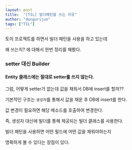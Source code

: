 ```yaml
---
layout: post
title:  "[TIL] 빌더패턴을 쓰는 이유"
author: "dongurijun"
tags: ["TIL"]
---
```


토이 프로젝트를 하면서 빌더 패턴을 사용을 하고 있는데

왜 쓰는지? 에 대해서 한번 정리를 해봤다.

### setter 대신 Builder

#### Entity 클래스에는 절대로 setter를 쓰지 않는다.

그럼, 어떻게 setter가 없는데 값을 채워서 DB에 insert를 할까??

기본적인 구조는 `생성자`를 통해서 값을 채운 후 DB에 insert를 한다.

값 변경이 필요하면 해당 메소드를 호출하여 변경한다.

즉, 생성자 대신에 빌더를 통해 제공되는 빌더 클래스를 사용한다.

빌더 패턴을 사용하면 어떤 필드에 어떤 값을 채워야하는지

명확하게 볼 수 있다는 장점이 있다.